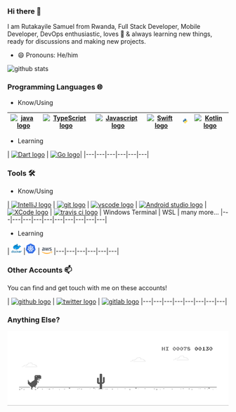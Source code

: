 ### Hi there 👋
I am Rutakayile Samuel from Rwanda, Full Stack Developer, Mobile Developer, DevOps enthusiastic, loves 🥁 & always learning new things, ready for discussions and making new projects.
- 😄 Pronouns: He/him

![github stats](https://github-readme-stats.vercel.app/api?username=rutaks&show_icons=true)

  
### Programming Languages 🌐
- Know/Using

| [<img src="https://seeklogo.net/wp-content/uploads/2011/06/java-logo-vector-400x400.png" alt="java logo" width="28">](https://www.java.com/)  | [<img src="https://seeklogo.com/images/T/typescript-logo-B29A3F462D-seeklogo.com.png" alt="TypeScript logo" width="28">](https://www.typescriptlang.org/)  | [<img src="https://upload.wikimedia.org/wikipedia/commons/thumb/9/99/Unofficial_JavaScript_logo_2.svg/768px-Unofficial_JavaScript_logo_2.svg.png" alt="Javascript logo" width="28">](https://developer.mozilla.org/en-US/docs/Web/JavaScript)  |  [<img src="https://seeklogo.com/images/S/swift-logo-E9182990F5-seeklogo.com.png" alt="Swift logo" width="28">](https://developer.apple.com/swift/) |  [<img src="https://raw.githubusercontent.com/github/explore/80688e429a7d4ef2fca1e82350fe8e3517d3494d/topics/python/python.png" alt="python logo" width="24">](https://www.python.org/) | [<img src="https://upload.wikimedia.org/wikipedia/commons/thumb/7/74/Kotlin-logo.svg/1024px-Kotlin-logo.svg.png" alt="Kotlin logo" width="24">](https://kotlinlang.org/)  |
|---|---|---|---|---|---|

- Learning
  
| [<img src="https://seeklogo.com/images/D/dart-logo-FDA1939EC4-seeklogo.com.png" alt="Dart logo" width="28">](https://dart.dev/)  | [<img src="https://upload.wikimedia.org/wikipedia/commons/thumb/0/05/Go_Logo_Blue.svg/1200px-Go_Logo_Blue.svg.png" alt="Go logo" width="28">](https://golang.org/)|
|---|---|---|---|---|---|


### Tools 🛠️

- Know/Using

| [<img src="https://upload.wikimedia.org/wikipedia/commons/thumb/d/d5/IntelliJ_IDEA_Logo.svg/1024px-IntelliJ_IDEA_Logo.svg.png" alt="IntelliJ logo" width="24">](https://www.jetbrains.com/idea/) | [<img src="https://raw.githubusercontent.com/Delta456/Delta456/master/img/git.png" alt="git logo" width="24">](https://git-scm.com/) | [<img src="https://raw.githubusercontent.com/Delta456/Delta456/master/img/vscode.png" alt="vscode logo" width="24">](https://code.visualstudio.com/) | [<img src="https://upload.wikimedia.org/wikipedia/commons/thumb/3/34/Android_Studio_icon.svg/1024px-Android_Studio_icon.svg.png" alt="Android studio logo" width="24">](https://developer.android.com/) | [<img src="https://is3-ssl.mzstatic.com/image/thumb/Purple123/v4/ca/72/ba/ca72ba99-f72f-4210-0da5-47587ab10ac4/Xcode-85-220-0-4-2x.png/1200x630bb.png" alt="XCode logo" width="24">](https://developer.apple.com/xcode/)  |  [<img src="https://raw.githubusercontent.com/Delta456/Delta456/master/img/travis_ci.png" alt="travis ci logo" width="24">](https://travis-ci.org/) | Windows Terminal | WSL | many more...
|---|---|---|---|---|---|---|---|---|---|

- Learning

| [<img src="https://raw.githubusercontent.com/github/explore/80688e429a7d4ef2fca1e82350fe8e3517d3494d/topics/docker/docker.png" alt="docker logo" width="24">](https://www.docker.com/) |[<img src="https://raw.githubusercontent.com/github/explore/80688e429a7d4ef2fca1e82350fe8e3517d3494d/topics/kubernetes/kubernetes.png" alt="kubernetes logo" width="24">](https://kubernetes.io/) | [<img src="https://raw.githubusercontent.com/Delta456/Delta456/master/img/aws.png" alt="aws logo" width="24">](https://aws.amazon.com/) 
|---|---|---|---|---|---|

### Other Accounts 📫

You can find and get touch with me on these accounts!

| [<img src="https://github.githubassets.com/images/modules/logos_page/GitHub-Mark.png" alt="github logo" width="34">](https://github.com/rutaks) | [<img src="https://seeklogo.net/wp-content/uploads/2015/11/twitter-logo.png" alt="twitter logo" width="34">](https://twitter.com/Root_Sam) | [<img src="https://upload.wikimedia.org/wikipedia/commons/thumb/1/18/GitLab_Logo.svg/1108px-GitLab_Logo.svg.png" alt="gitlab logo" width="24">](https://gitlab.com/rutaks)
|---|---|---|---|---|---|---|---|

### Anything Else?

![image](nothing-else.gif)
